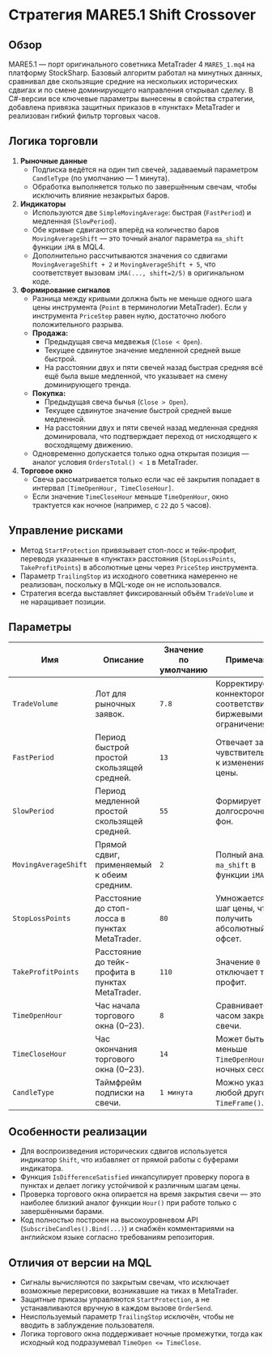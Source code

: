 # Стратегия MARE5.1 Shift Crossover

## Обзор
MARE5.1 — порт оригинального советника MetaTrader 4 `MARE5_1.mq4` на платформу StockSharp. Базовый алгоритм работал на минутных данных, сравнивал две скользящие средние на нескольких исторических сдвигах и по смене доминирующего направления открывал сделку. В C#-версии все ключевые параметры вынесены в свойства стратегии, добавлена привязка защитных приказов в «пунктах» MetaTrader и реализован гибкий фильтр торговых часов.

## Логика торговли
1. **Рыночные данные**
   - Подписка ведётся на один тип свечей, задаваемый параметром `CandleType` (по умолчанию — 1 минута).
   - Обработка выполняется только по завершённым свечам, чтобы исключить влияние незакрытых баров.
2. **Индикаторы**
   - Используются две `SimpleMovingAverage`: быстрая (`FastPeriod`) и медленная (`SlowPeriod`).
   - Обе кривые сдвигаются вперёд на количество баров `MovingAverageShift` — это точный аналог параметра `ma_shift` функции `iMA` в MQL4.
   - Дополнительно рассчитываются значения со сдвигами `MovingAverageShift + 2` и `MovingAverageShift + 5`, что соответствует вызовам `iMA(..., shift=2/5)` в оригинальном коде.
3. **Формирование сигналов**
   - Разница между кривыми должна быть не меньше одного шага цены инструмента (`Point` в терминологии MetaTrader). Если у инструмента `PriceStep` равен нулю, достаточно любого положительного разрыва.
   - **Продажа:**
     - Предыдущая свеча медвежья (`Close < Open`).
     - Текущее сдвинутое значение медленной средней выше быстрой.
     - На расстоянии двух и пяти свечей назад быстрая средняя всё ещё была выше медленной, что указывает на смену доминирующего тренда.
   - **Покупка:**
     - Предыдущая свеча бычья (`Close > Open`).
     - Текущее сдвинутое значение быстрой средней выше медленной.
     - На расстоянии двух и пяти свечей назад медленная средняя доминировала, что подтверждает переход от нисходящего к восходящему движению.
   - Одновременно допускается только одна открытая позиция — аналог условия `OrdersTotal() < 1` в MetaTrader.
4. **Торговое окно**
   - Свеча рассматривается только если час её закрытия попадает в интервал `[TimeOpenHour, TimeCloseHour]`.
   - Если значение `TimeCloseHour` меньше `TimeOpenHour`, окно трактуется как ночное (например, с `22` до `5` часов).

## Управление рисками
- Метод `StartProtection` привязывает стоп-лосс и тейк-профит, переводя указанные в «пунктах» расстояния (`StopLossPoints`, `TakeProfitPoints`) в абсолютные цены через `PriceStep` инструмента.
- Параметр `TrailingStop` из исходного советника намеренно не реализован, поскольку в MQL-коде он не использовался.
- Стратегия всегда выставляет фиксированный объём `TradeVolume` и не наращивает позиции.

## Параметры
| Имя | Описание | Значение по умолчанию | Примечания |
| --- | --- | --- | --- |
| `TradeVolume` | Лот для рыночных заявок. | `7.8` | Корректируется коннектором в соответствии с биржевыми ограничениями. |
| `FastPeriod` | Период быстрой простой скользящей средней. | `13` | Отвечает за чувствительность к изменениям цены. |
| `SlowPeriod` | Период медленной простой скользящей средней. | `55` | Формирует долгосрочный фон. |
| `MovingAverageShift` | Прямой сдвиг, применяемый к обеим средним. | `2` | Полный аналог `ma_shift` в функции `iMA`. |
| `StopLossPoints` | Расстояние до стоп-лосса в пунктах MetaTrader. | `80` | Умножается на шаг цены, чтобы получить абсолютный офсет. |
| `TakeProfitPoints` | Расстояние до тейк-профита в пунктах MetaTrader. | `110` | Значение `0` отключает тейк-профит. |
| `TimeOpenHour` | Час начала торгового окна (0–23). | `8` | Сравнивается с часом закрытия свечи. |
| `TimeCloseHour` | Час окончания торгового окна (0–23). | `14` | Может быть меньше `TimeOpenHour` для ночных сессий. |
| `CandleType` | Таймфрейм подписки на свечи. | `1 минута` | Можно указать любой другой `TimeFrame()`. |

## Особенности реализации
- Для воспроизведения исторических сдвигов используется индикатор `Shift`, что избавляет от прямой работы с буферами индикатора.
- Функция `IsDifferenceSatisfied` инкапсулирует проверку порога в пунктах и делает логику устойчивой к различным шагам цены.
- Проверка торгового окна опирается на время закрытия свечи — это наиболее близкий аналог функции `Hour()` при работе только с завершёнными барами.
- Код полностью построен на высокоуровневом API (`SubscribeCandles().Bind(...)`) и снабжён комментариями на английском языке согласно требованиям репозитория.

## Отличия от версии на MQL
- Сигналы вычисляются по закрытым свечам, что исключает возможные перерисовки, возникавшие на тиках в MetaTrader.
- Защитные приказы управляются `StartProtection`, а не устанавливаются вручную в каждом вызове `OrderSend`.
- Неиспользуемый параметр `TrailingStop` исключён, чтобы не вводить в заблуждение пользователя.
- Логика торгового окна поддерживает ночные промежутки, тогда как исходный код подразумевал `TimeOpen <= TimeClose`.
